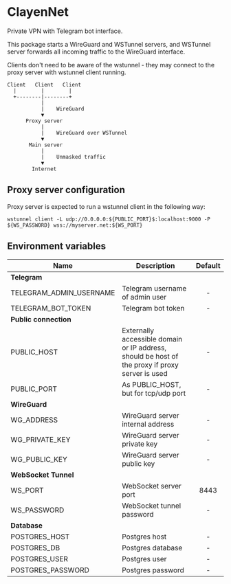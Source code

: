 # ClayenNet

Private VPN with Telegram bot interface.

This package starts a WireGuard and WSTunnel servers, and WSTunnel server forwards all incoming traffic to the WireGuard interface.

Clients don't need to be aware of the wstunnel - they may connect to the proxy
server with wstunnel client running.

```
Client   Client   Client
  |        |        |
  +--------|--------+
           |
           |    WireGuard
           ▼
      Proxy server
           |
           |    WireGuard over WSTunnel
           ▼
       Main server
           |
           |    Unmasked traffic
           ▼
        Internet
```

## Proxy server configuration

Proxy server is expected to run a wstunnel client in the following way:
```shell
wstunnel client -L udp://0.0.0.0:${PUBLIC_PORT}$:localhost:9000 -P ${WS_PASSWORD} wss://myserver.net:${WS_PORT}
```

## Environment variables

| Name                    | Description                                                                                     | Default |
| ----------------------- | ----------------------------------------------------------------------------------------------- | :-----: |
| **Telegram**            |                                                                                                 |         |
| TELEGRAM_ADMIN_USERNAME | Telegram username of admin user                                                                 |    -    |
| TELEGRAM_BOT_TOKEN      | Telegram bot token                                                                              |    -    |
| **Public connection**   |                                                                                                 |         |
| PUBLIC_HOST             | Externally accessible domain or IP address, should be host of the proxy if proxy server is used |    -    |
| PUBLIC_PORT             | As PUBLIC_HOST, but for tcp/udp port                                                            |    -    |
| **WireGuard**           |                                                                                                 |         |
| WG_ADDRESS              | WireGuard server internal address                                                               |    -    |
| WG_PRIVATE_KEY          | WireGuard server private key                                                                    |    -    |
| WG_PUBLIC_KEY           | WireGuard server public key                                                                     |    -    |
| **WebSocket Tunnel**    |                                                                                                 |         |
| WS_PORT                 | WebSocket server port                                                                           |  8443   |
| WS_PASSWORD             | WebSocket tunnel password                                                                       |    -    |
| **Database**            |                                                                                                 |         |
| POSTGRES_HOST           | Postgres host                                                                                   |    -    |
| POSTGRES_DB             | Postgres database                                                                               |    -    |
| POSTGRES_USER           | Postgres user                                                                                   |    -    |
| POSTGRES_PASSWORD       | Postgres password                                                                               |    -    |
